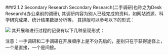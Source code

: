 ###2.1.2 Secondary Research
Secondary Research(二手调研)也称之为Desk Research(办公桌前的调研), 其调研内容为别人已经完成的资料，如网站资源、科学研究成果、统计结果数据分析等。
其排版可以参考以下的形式：

![](http://kitpic.makebi.net/ixd/2_4.jpg)
其开展和进行过程的记录有以下几种呈现形式：




注意：一手调研和二手调研在开展顺序上是不分先后的，差别只在于获得途径上，一个是直接，一个是间接。